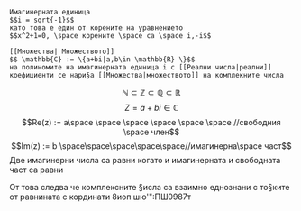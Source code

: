 ```ad-info
Имагинерната единица 
$$i = sqrt{-1}$$
като това е един от корените на уравнението
$$x^2+1=0, \space корените \space са \space i,-i$$
```


```ad-info
[[Множества| Множеството]]
$$ \mathbb{C} := \{a+bi|a,b\in \mathbb{R} \}$$
на полиномите на имагинерната единица i с [[Реални числа|реални]] коефициенти се нари§а [[Множества|множеството]] на комплекните числа
```


$$\mathbb{N}\subset \mathbb{Z} \subset \mathbb{Q} \subset \mathbb{R}$$
$$Z = a+bi \in \mathbb{C}$$
$$Re(z) := a\space \space \space \space \space \space  //свободния \space член$$
$$Im(z) := b \space\space\space\space\space//имагинерна\space част$$
Две имагинерни числа са равни когато и имагинерната и свободната част са равни

От това следва че комплексните §исла са взаимно еднознани с то§ките от равнината с кординати 8иоп шю'":ПШ0987т